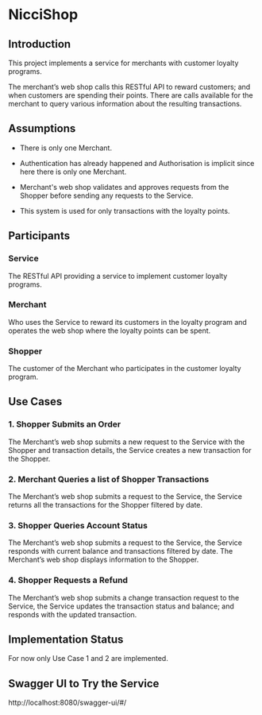 # NicciShop

## Introduction

This project implements a service for merchants with customer loyalty programs.

The merchant’s web shop calls this RESTful API to reward customers; and when customers are spending their points. There are calls available for the merchant to query various information about the resulting transactions.

## Assumptions

- There is only one Merchant.

- Authentication has already happened and Authorisation is implicit since here there is only one Merchant.

- Merchant's web shop validates and approves requests from the Shopper before sending any requests to the Service.

- This system is used for only transactions with the loyalty points.

## Participants

### Service

The RESTful API providing a service to implement customer loyalty programs.

### Merchant

Who uses the Service to reward its customers in the loyalty program and operates the web shop where the loyalty points can be spent.

### Shopper

The customer of the Merchant who participates in the customer loyalty program.

## Use Cases

### 1. Shopper Submits an Order

The Merchant’s web shop submits a new request to the Service with the Shopper and transaction details, the Service creates a new transaction for the Shopper.

### 2. Merchant Queries a list of Shopper Transactions

The Merchant’s web shop submits a request to the Service, the Service returns all the transactions for the Shopper filtered by date.

### 3. Shopper Queries Account Status

The Merchant’s web shop submits a request to the Service, the Service responds with current balance and transactions filtered by date. The Merchant’s web shop displays information to the Shopper.

### 4. Shopper Requests a Refund

The Merchant’s web shop submits a change transaction request to the Service, the Service updates the transaction status and balance; and responds with the updated transaction.

## Implementation Status

For now only Use Case 1 and 2 are implemented.

## Swagger UI to Try the Service

http://localhost:8080/swagger-ui/#/